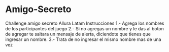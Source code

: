# Amigo-Secreto
Challenge amigo secreto Allura Latam
Instrucciones
  1.- Agrega los nombres de los participantes del juego
  2.- Si no agregas un nombre y le das al boton de agregar te saltara un mensaje de alerta, diciendote que tienes que ingresar un nombre.
  3.- Trata de no ingresar el mismo nombre mas de una vez
